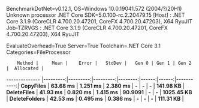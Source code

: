 
BenchmarkDotNet=v0.12.1, OS=Windows 10.0.19041.572 (2004/?/20H1)
Unknown processor
.NET Core SDK=5.0.100-rc.2.20479.15
  [Host]     : .NET Core 3.1.9 (CoreCLR 4.700.20.47201, CoreFX 4.700.20.47203), X64 RyuJIT
  Job-TZRVGS : .NET Core 3.1.9 (CoreCLR 4.700.20.47201, CoreFX 4.700.20.47203), X64 RyuJIT

EvaluateOverhead=True  Server=True  Toolchain=.NET Core 3.1  
Categories=FileProcessor  

        Method |     Mean |    Error |   StdDev |   Gen 0 | Gen 1 | Gen 2 |  Allocated |
-------------- |---------:|---------:|---------:|--------:|------:|------:|-----------:|
     **CopyFiles** | **63.68 ms** | **1.251 ms** | **2.380 ms** |       **-** |     **-** |     **-** |  **141.98 KB** |
   **DeleteFiles** | **41.93 ms** | **0.820 ms** | **1.415 ms** | **90.9091** |     **-** |     **-** | **1025.45 KB** |
 **DeleteFolders** | **42.53 ms** | **0.495 ms** | **0.386 ms** |       **-** |     **-** |     **-** |  **111.31 KB** |

